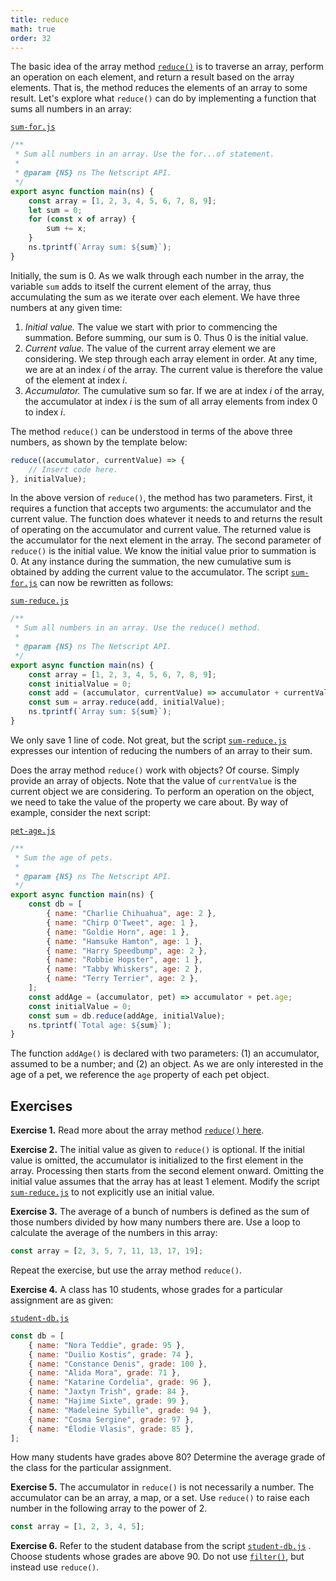 ```yaml
---
title: reduce
math: true
order: 32
---
```


The basic idea of the array method [`reduce()`][reduce] is to traverse an array,
perform an operation on each element, and return a result based on the array
elements. That is, the method reduces the elements of an array to some result.
Let's explore what `reduce()` can do by implementing a function that sums all
numbers in an array:

[`sum-for.js`](https://github.com/quacksouls/lyf/blob/main/assets/src/fp/sum-for.js)
```js
/**
 * Sum all numbers in an array. Use the for...of statement.
 *
 * @param {NS} ns The Netscript API.
 */
export async function main(ns) {
    const array = [1, 2, 3, 4, 5, 6, 7, 8, 9];
    let sum = 0;
    for (const x of array) {
        sum += x;
    }
    ns.tprintf(`Array sum: ${sum}`);
}
```

Initially, the sum is 0. As we walk through each number in the array, the
variable `sum` adds to itself the current element of the array, thus
accumulating the sum as we iterate over each element. We have three numbers at
any given time:

1. _Initial value._ The value we start with prior to commencing the summation.
   Before summing, our sum is 0. Thus 0 is the initial value.
1. _Current value._ The value of the current array element we are considering.
   We step through each array element in order. At any time, we are at an index
   $i$ of the array. The current value is therefore the value of the element at
   index $i$.
1. _Accumulator._ The cumulative sum so far. If we are at index $i$ of the
   array, the accumulator at index $i$ is the sum of all array elements from
   index 0 to index $i$.

The method `reduce()` can be understood in terms of the above three numbers, as
shown by the template below:

```js
reduce((accumulator, currentValue) => {
    // Insert code here.
}, initialValue);
```

<!-- prettier-ignore-start -->
In the above version of `reduce()`, the method has two parameters. First, it
requires a function that accepts two arguments: the accumulator and the current
value. The function does whatever it needs to and returns the result of
operating on the accumulator and current value. The returned value is the
accumulator for the next element in the array. The second parameter of
`reduce()` is the initial value. We know the initial value prior to summation
is 0. At any instance during the summation, the new cumulative sum is obtained
by adding the current value to the accumulator. The script
[`sum-for.js`](https://github.com/quacksouls/lyf/blob/main/assets/src/fp/sum-for.js)
can now be rewritten as follows:
<!-- prettier-ignore-end -->

[`sum-reduce.js`](https://github.com/quacksouls/lyf/blob/main/assets/src/fp/sum-reduce.js)
```js
/**
 * Sum all numbers in an array. Use the reduce() method.
 *
 * @param {NS} ns The Netscript API.
 */
export async function main(ns) {
    const array = [1, 2, 3, 4, 5, 6, 7, 8, 9];
    const initialValue = 0;
    const add = (accumulator, currentValue) => accumulator + currentValue;
    const sum = array.reduce(add, initialValue);
    ns.tprintf(`Array sum: ${sum}`);
}
```

<!-- prettier-ignore-start -->
We only save 1 line of code. Not great, but the script
[`sum-reduce.js`](https://github.com/quacksouls/lyf/blob/main/assets/src/fp/sum-reduce.js)
expresses our intention of reducing the numbers of an array to their sum.
<!-- prettier-ignore-end -->

Does the array method `reduce()` work with objects? Of course. Simply provide an
array of objects. Note that the value of `currentValue` is the current object we
are considering. To perform an operation on the object, we need to take the
value of the property we care about. By way of example, consider the next
script:

[`pet-age.js`](https://github.com/quacksouls/lyf/blob/main/assets/src/fp/pet-age.js)
```js
/**
 * Sum the age of pets.
 *
 * @param {NS} ns The Netscript API.
 */
export async function main(ns) {
    const db = [
        { name: "Charlie Chihuahua", age: 2 },
        { name: "Chirp O'Tweet", age: 1 },
        { name: "Goldie Horn", age: 1 },
        { name: "Hamsuke Hamton", age: 1 },
        { name: "Harry Speedbump", age: 2 },
        { name: "Robbie Hopster", age: 1 },
        { name: "Tabby Whiskers", age: 2 },
        { name: "Terry Terrier", age: 2 },
    ];
    const addAge = (accumulator, pet) => accumulator + pet.age;
    const initialValue = 0;
    const sum = db.reduce(addAge, initialValue);
    ns.tprintf(`Total age: ${sum}`);
}
```

The function `addAge()` is declared with two parameters: (1) an accumulator,
assumed to be a number; and (2) an object. As we are only interested in the age
of a pet, we reference the `age` property of each pet object.

<!--=========================================================================-->

## Exercises

<!-- prettier-ignore-start -->
<strong>Exercise 1.</strong> Read more about the array method [`reduce()` here][reduce].
<!-- prettier-ignore-end -->

<!-- prettier-ignore-start -->
<strong>Exercise 2.</strong> The initial value as given to `reduce()` is optional. If the initial value is
omitted, the accumulator is initialized to the first element in the array.
Processing then starts from the second element onward. Omitting the initial
value assumes that the array has at least 1 element. Modify the script
[`sum-reduce.js`](https://github.com/quacksouls/lyf/blob/main/assets/src/fp/sum-reduce.js)
to not explicitly use an initial value.
<!-- prettier-ignore-end -->

<!-- prettier-ignore-start -->
<strong>Exercise 3.</strong> The average of a bunch of numbers is defined as the sum of those numbers divided
by how many numbers there are. Use a loop to calculate the average of the
numbers in this array:
<!-- prettier-ignore-end -->

```js
const array = [2, 3, 5, 7, 11, 13, 17, 19];
```

Repeat the exercise, but use the array method `reduce()`.

<!-- prettier-ignore-start -->
<strong>Exercise 4.</strong> A class has 10 students, whose grades for a particular assignment are as given:
<!-- prettier-ignore-end -->

[`student-db.js`](https://github.com/quacksouls/lyf/blob/main/assets/src/fp/student-db.js)
```js
const db = [
    { name: "Nora Teddie", grade: 95 },
    { name: "Duilio Kostis", grade: 74 },
    { name: "Constance Denis", grade: 100 },
    { name: "Alida Mora", grade: 71 },
    { name: "Katarine Cordelia", grade: 96 },
    { name: "Jaxtyn Trish", grade: 84 },
    { name: "Hajime Sixte", grade: 99 },
    { name: "Madeleine Sybille", grade: 94 },
    { name: "Cosma Sergine", grade: 97 },
    { name: "Élodie Vlasis", grade: 85 },
];
```

How many students have grades above 80? Determine the average grade of the class
for the particular assignment.

<!-- prettier-ignore-start -->
<strong>Exercise 5.</strong> The accumulator in `reduce()` is not necessarily a number. The accumulator can
be an array, a map, or a set. Use `reduce()` to raise each number in the
following array to the power of 2.
<!-- prettier-ignore-end -->

```js
const array = [1, 2, 3, 4, 5];
```

<!-- prettier-ignore-start -->
<strong>Exercise 6.</strong> Refer to the student database from the script
[`student-db.js`](https://github.com/quacksouls/lyf/blob/main/assets/src/fp/student-db.js)
. Choose students whose grades are above 90. Do not use [`filter()`][filter],
but instead use `reduce()`.
<!-- prettier-ignore-end -->

<!--=========================================================================-->

<!-- prettier-ignore-start -->
[filter]: https://developer.mozilla.org/en-US/docs/Web/JavaScript/Reference/Global_Objects/Array/filter
[reduce]: https://developer.mozilla.org/en-US/docs/Web/JavaScript/Reference/Global_Objects/Array/reduce
<!-- prettier-ignore-end -->

